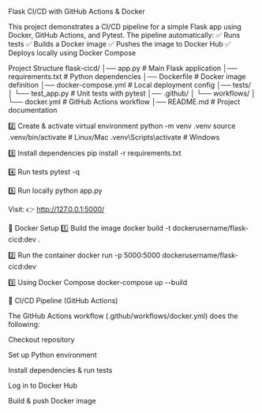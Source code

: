 Flask CI/CD with GitHub Actions & Docker

This project demonstrates a CI/CD pipeline for a simple Flask app using Docker, GitHub Actions, and Pytest. The pipeline automatically: ✅ Runs tests ✅ Builds a Docker image ✅ Pushes the image to Docker Hub ✅ Deploys locally using Docker Compose

Project Structure flask-cicd/ │── app.py # Main Flask application │── requirements.txt # Python dependencies │── Dockerfile # Docker image definition │── docker-compose.yml # Local deployment config │── tests/ │ └── test_app.py # Unit tests with pytest │── .github/ │ └── workflows/ │ └── docker.yml # GitHub Actions workflow │── README.md # Project documentation

2️⃣ Create & activate virtual environment python -m venv .venv source .venv/bin/activate # Linux/Mac .venv\Scripts\activate # Windows

3️⃣ Install dependencies pip install -r requirements.txt

4️⃣ Run tests pytest -q

5️⃣ Run locally python app.py

Visit: 👉 http://127.0.0.1:5000/

🐳 Docker Setup 1️⃣ Build the image docker build -t dockerusername/flask-cicd:dev .

2️⃣ Run the container docker run -p 5000:5000 dockerusername/flask-cicd:dev

3️⃣ Using Docker Compose docker-compose up --build

🔄 CI/CD Pipeline (GitHub Actions)

The GitHub Actions workflow (.github/workflows/docker.yml) does the following:

Checkout repository

Set up Python environment

Install dependencies & run tests

Log in to Docker Hub

Build & push Docker image
